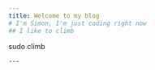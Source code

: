 ```yaml
---
title: Welcome to my blog
# I'm Simon, I'm just coding right now
## I like to climb
```
sudo climb
```
---
```


